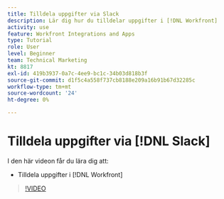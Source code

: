 ```yaml
---
title: Tilldela uppgifter via Slack
description: Lär dig hur du tilldelar uppgifter i [!DNL Workfront]
activity: use
feature: Workfront Integrations and Apps
type: Tutorial
role: User
level: Beginner
team: Technical Marketing
kt: 8817
exl-id: 419b3937-0a7c-4ee9-bc1c-34b03d818b3f
source-git-commit: d1f5c4a558f737cb8188e209a16b91b67d32285c
workflow-type: tm+mt
source-wordcount: '24'
ht-degree: 0%

---
```


# Tilldela uppgifter via [!DNL Slack]

I den här videon får du lära dig att:

* Tilldela uppgifter i [!DNL Workfront]

>[!VIDEO](https://video.tv.adobe.com/v/335117/?quality=12)
